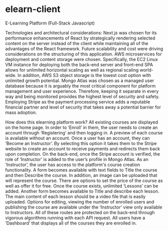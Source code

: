# elearn-client
E-Learning Platform (Full-Stack Javascript)

Technologies and architectural considerations:
Next.js was chosen for its performance enhancements of React by strategically rendering selected content on the server instead of the client while maintaining all of the advantages of the React framework.
Future scalability and cost were driving considerations on the structuring of this application.  AWS microservices for deployment and content storage were chosen. Specifically, the EC2 Linux VM instance for deploying both the back-end server and front-end SPA allows for unlimited horizontal scaling as well as regional scaling world-wide. In addition, AWS S3 object storage is the lowest cost option with unlimited growth potential.
Mongo Atlas was chosen as a managed user database because it is arguably the most critical component for platform management and user experience. Therefore, keeping it separate in every way and being monitored provides the highest level of security and safety.
Employing Stripe as the payment processing service adds a reputable financial partner and level of security that takes away a potential barrier for mass adoption.  

How does this elearning platform work?
All existing courses are displayed on the home page. In order to ‘Enroll’ in them, the user needs to create an account through ‘Registering’ and then logging in.  A preview of each course is available without an account.
Once a user has an account, they can ‘Become an Instructor’. By selecting this option it takes them to the Stripe website to create an account to receive payments and redirects them back upon completion. On the back-end, once the Stripe account is verified, the role of ‘Instructor’ is added to the user’s profile in Mongo Atlas. 
As an ‘Instructor’, the user has access to the platform's course creation functionality.  A form becomes available with text fields to Title the course and then Describe the course. In addition, an image can be uploaded that will represent the course. There are options to set the price of the course as well as offer it for free.
Once the course exists, unlimited ‘Lessons’ can be added. Another form becomes available to Title and describe each lesson. The main content of each lesson should be a video file that is easily uploaded. 
Options for editing, viewing the number of enrolled users and publishing the course are available under the ‘Instructor’ view only available to Instructors.  All of these routes are protected on the back-end through vigorous algorithms running with each API request.
All users have a ‘Dashboard’ that displays all of the courses they are enrolled in.
